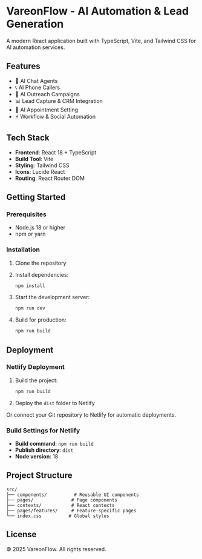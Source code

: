 # VareonFlow - AI Automation & Lead Generation

A modern React application built with TypeScript, Vite, and Tailwind CSS for AI automation services.

## Features

- 🤖 AI Chat Agents
- 📞 AI Phone Callers  
- 📧 AI Outreach Campaigns
- 📊 Lead Capture & CRM Integration
- 📅 AI Appointment Setting
- ⚡ Workflow & Social Automation

## Tech Stack

- **Frontend**: React 18 + TypeScript
- **Build Tool**: Vite
- **Styling**: Tailwind CSS
- **Icons**: Lucide React
- **Routing**: React Router DOM

## Getting Started

### Prerequisites

- Node.js 18 or higher
- npm or yarn

### Installation

1. Clone the repository
2. Install dependencies:
   ```bash
   npm install
   ```

3. Start the development server:
   ```bash
   npm run dev
   ```

4. Build for production:
   ```bash
   npm run build
   ```

## Deployment

### Netlify Deployment

1. Build the project:
   ```bash
   npm run build
   ```

2. Deploy the `dist` folder to Netlify

Or connect your Git repository to Netlify for automatic deployments.

### Build Settings for Netlify

- **Build command**: `npm run build`
- **Publish directory**: `dist`
- **Node version**: 18

## Project Structure

```
src/
├── components/          # Reusable UI components
├── pages/              # Page components
├── contexts/           # React contexts
├── pages/features/     # Feature-specific pages
└── index.css          # Global styles
```

## License

© 2025 VareonFlow. All rights reserved.